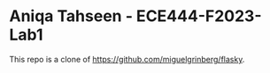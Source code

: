 # Aniqa Tahseen - ECE444-F2023-Lab1

This repo is a clone of https://github.com/miguelgrinberg/flasky.

